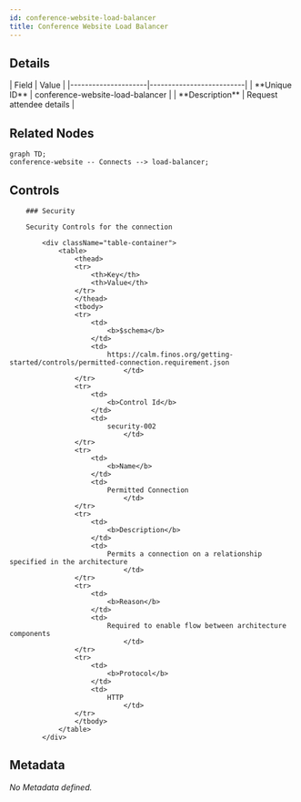 ```yaml
---
id: conference-website-load-balancer
title: Conference Website Load Balancer
---
```


## Details
<div className="table-container">
| Field               | Value                    |
|---------------------|--------------------------|
| **Unique ID**       | conference-website-load-balancer                   |
| **Description**      |  Request attendee details   |
</div>

## Related Nodes
```mermaid
graph TD;
conference-website -- Connects --> load-balancer;

```

## Controls

        ### Security

        Security Controls for the connection

            <div className="table-container">
                <table>
                    <thead>
                    <tr>
                        <th>Key</th>
                        <th>Value</th>
                    </tr>
                    </thead>
                    <tbody>
                    <tr>
                        <td>
                            <b>$schema</b>
                        </td>
                        <td>
                            https://calm.finos.org/getting-started/controls/permitted-connection.requirement.json
                                </td>
                    </tr>
                    <tr>
                        <td>
                            <b>Control Id</b>
                        </td>
                        <td>
                            security-002
                                </td>
                    </tr>
                    <tr>
                        <td>
                            <b>Name</b>
                        </td>
                        <td>
                            Permitted Connection
                                </td>
                    </tr>
                    <tr>
                        <td>
                            <b>Description</b>
                        </td>
                        <td>
                            Permits a connection on a relationship specified in the architecture
                                </td>
                    </tr>
                    <tr>
                        <td>
                            <b>Reason</b>
                        </td>
                        <td>
                            Required to enable flow between architecture components
                                </td>
                    </tr>
                    <tr>
                        <td>
                            <b>Protocol</b>
                        </td>
                        <td>
                            HTTP
                                </td>
                    </tr>
                    </tbody>
                </table>
            </div>


## Metadata
  _No Metadata defined._
